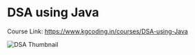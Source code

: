 # DSA using Java

Course Link: https://www.kgcoding.in/courses/DSA-using-Java

![DSA Thumbnail](https://github.com/KG-Coding-with-Prashant-Sir/DSA_using_Java/assets/102736197/1cda942b-d878-40bd-9b09-59f7d673c917)

